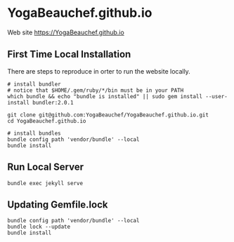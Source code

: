 # YogaBeauchef.github.io
Web site https://YogaBeauchef.github.io

## First Time Local Installation

There are steps to reproduce in orter to run the website locally.

```
# install bundler
# notice that $HOME/.gem/ruby/*/bin must be in your PATH
which bundle && echo "bundle is installed" || sudo gem install --user-install bundler:2.0.1

git clone git@github.com:YogaBeauchef/YogaBeauchef.github.io.git
cd YogaBeauchef.github.io

# install bundles
bundle config path 'vendor/bundle' --local
bundle install
```

## Run Local Server
```
bundle exec jekyll serve
```

## Updating Gemfile.lock 
```
bundle config path 'vendor/bundle' --local
bundle lock --update
bundle install
```
